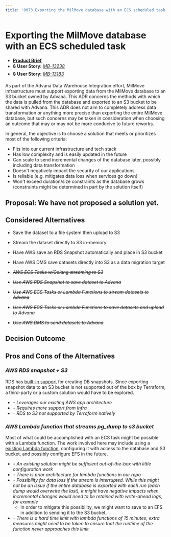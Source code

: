```yaml
---
title: '0073 Exporting the MilMove database with an ECS scheduled task'
---
```


# Exporting the MilMove database with an ECS scheduled task

- [**Product Brief**](https://dp3.atlassian.net/wiki/spaces/MT/pages/1802797074/Advana+Data+Warehouse+Integration)
- 🔒 **User Story:** [_MB-13238_](https://dp3.atlassian.net/browse/MB-13238)
- 🔒 **User Story:** [_MB-13183_](https://dp3.atlassian.net/browse/MB-13183)

As part of the Advana Data Warehouse Integration effort, MilMove infrastructure must support exporting data from the MilMove database to an S3 bucket owned by Advana. This ADR concerns the methods with which the data is pulled from the database and exported to an S3 bucket to be shared with Advana. This ADR does not aim to completely address data transformation or anything more precise than exporting the entire MilMove database, but such concerns may be taken in consideration when choosing an outcome that may or may not be more conducive to future reworks.

In general, the objective is to choose a solution that meets or prioritizes most of the following criteria:
- Fits into our current infrastructure and tech stack
- Has low complexity and is easily updated in the future
- Can scale to send incremental changes of the database later, possibly including data transformation
- Doesn't negatively impact the security of our applications
- Is reliable (e.g. mitigates data loss when services go down)
- Won't exceed duration/size constraints as the database grows (constraints might be determined in part by the solution itself)


## Proposal: We have not proposed a solution yet.

## Considered Alternatives

* Save the dataset to a file system then upload to S3
* Stream the dataset directly to S3 in-memory
* Have AWS save an RDS Snapshot automatically and place in S3 bucket
* Have AWS DMS save datasets directly into S3 as a data migration target

* ~~*AWS ECS Tasks w/Golang streaming to S3*~~
* ~~*Use AWS RDS Snapshot to save dataset to Advana*~~
* ~~*Use AWS ECS Tasks or Lambda Functions to stream datasets to Advana*~~
* ~~*Use AWS ECS Tasks or Lambda Functions to save datasets and upload to Advana*~~
* ~~*Use AWS DMS to send datasets to Advana*~~

## Decision Outcome

## Pros and Cons of the Alternatives

### *AWS RDS snapshot + S3*
RDS has [built-in support](https://docs.aws.amazon.com/AmazonRDS/latest/UserGuide/USER_CreateSnapshot.html) for creating DB snapshots. Since exporting snapshot data to an S3 bucket is not supported out of the box by Terraform, a third-party or a custom solution would have to be explored.
* `+` *Leverages our existing AWS app architecture*
* `-` *Requires more support from Infra*
* `-` *RDS to S3 not supported by Terraform natively*

### *AWS Lambda function that streams pg_dump to s3 bucket*
Most of what could be accomplished with an ECS task might be possible with a Lambda function. The work involved here may include using a [existing Lambda function](https://github.com/jameshy/pgdump-aws-lambda), configuring it with access to the database and S3 bucket, and possibly configure EFS in the future.
* `+` *An existing solution might be sufficient out-of-the-box with little configuration work*
* `+` *There is prior architecture for lambda functions in our repo*
* `-` *Possibility for data loss if the stream is interrupted. While this might not be an issue if the entire database is exported with each run (each dump would overwrite the last), it might have negative impacts when incremental changes would need to be retained with write-ahead logs, for example*
	* In order to mitigate this possibility, we might want to save to an EFS in addition to sending it to the S3 bucket.
* `-` *There is a hard time limit with lambda functions of 15 minutes; extra measures might need to be taken to ensure that the runtime of the function never approaches this limit*
